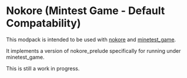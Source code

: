 # Nokore (Mintest Game - Default Compatability)

This modpack is intended to be used with [nokore](https://github.com/IceDragon200/mt-nokore-mods) and [minetest_game](https://github.com/minetest/minetest_game).

It implements a version of nokore_prelude specifically for running under minetest_game.

This is still a work in progress.
